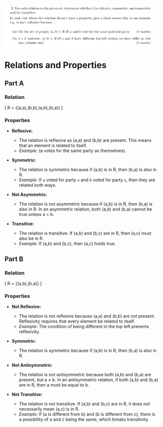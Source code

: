 ![Question 1](images/A3Q1.png)

# Relations and Properties

## Part A

### Relation
\[ R = \{(a,a),(b,b),(a,b),(b,a)\} \]

### Properties

- **Reflexive:** 
  - The relation is reflexive as (a,a) and (b,b) are present. This means that an element is related to itself.
  - _Example_: (a votes for the same party as themselves).

- **Symmetric:** 
  - The relation is symmetric because if (a,b) is in R, then (b,a) is also in R.
  - _Example_: If `a` voted for party `x` and `b` voted for party `x`, then they are related both ways.

- **Not Asymmetric:** 
  - The relation is not asymmetric because if (a,b) is in R, then (b,a) is also in R. In an asymmetric relation, both (a,b) and (b,a) cannot be true unless a = b.

- **Transitive:** 
  - The relation is transitive. If (a,b) and (b,c) are in R, then (a,c) must also be in R. 
  - _Example_: If (a,b) and (b,c), then (a,c) holds true.

## Part B

### Relation
\[ R = \{(a,b),(b,a)\} \]

### Properties

- **Not Reflexive:** 
  - The relation is not reflexive because (a,a) and (b,b) are not present. Reflexivity requires that every element be related to itself.
  - _Example_: The condition of being different in the top left prevents reflexivity.

- **Symmetric:** 
  - The relation is symmetric because if (a,b) is in R, then (b,a) is also in R.

- **Not Antisymmetric:** 
  - The relation is not antisymmetric because both (a,b) and (b,a) are present, but a ≠ b. In an antisymmetric relation, if both (a,b) and (b,a) are in R, then a must be equal to b.

- **Not Transitive:** 
  - The relation is not transitive. If (a,b) and (b,c) are in R, it does not necessarily mean (a,c) is in R.
  - _Example_: If (a is different from b) and (b is different from c), there is a possibility of a and c being the same, which breaks transitivity.
